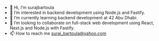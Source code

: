 - 👋 Hi, I’m surajbartoula
- 👀 I’m interested in backend development using Node.js and Fastify.
- 🌱 I’m currently learning backend development at 42 Abu Dhabi.
- 💞️ I’m looking to collaborate on full-stack web development using React, Next.js and Node.js with Fastify.
- 📫 How to reach me suraj_bartoula@yahoo.com

<!---
surajbartoula/surajbartoula is a ✨ special ✨ repository because its `README.md` (this file) appears on your GitHub profile.
You can click the Preview link to take a look at your changes.
--->
